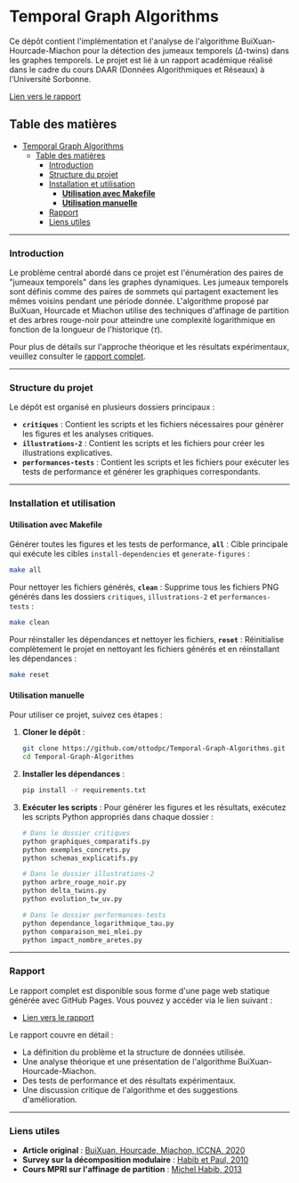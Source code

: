 # Temporal Graph Algorithms

Ce dépôt contient l'implémentation et l'analyse de l'algorithme BuiXuan-Hourcade-Miachon pour la détection des jumeaux temporels ($\Delta$-twins) dans les graphes temporels. Le projet est lié à un rapport académique réalisé dans le cadre du cours DAAR (Données Algorithmiques et Réseaux) à l'Université Sorbonne.

[Lien vers le rapport](https://ottodpc.github.io/Temporal-Graph-Algorithms/index.html)

## Table des matières

- [Temporal Graph Algorithms](#temporal-graph-algorithms)
  - [Table des matières](#table-des-matières)
    - [Introduction](#introduction)
    - [Structure du projet](#structure-du-projet)
    - [Installation et utilisation](#installation-et-utilisation)
      - [**Utilisation avec Makefile**](#utilisation-avec-makefile)
      - [**Utilisation manuelle**](#utilisation-manuelle)
    - [Rapport](#rapport)
    - [Liens utiles](#liens-utiles)

---

### Introduction

Le problème central abordé dans ce projet est l'énumération des paires de "jumeaux temporels" dans les graphes dynamiques. Les jumeaux temporels sont définis comme des paires de sommets qui partagent exactement les mêmes voisins pendant une période donnée. L'algorithme proposé par BuiXuan, Hourcade et Miachon utilise des techniques d'affinage de partition et des arbres rouge-noir pour atteindre une complexité logarithmique en fonction de la longueur de l'historique ($\tau$).

Pour plus de détails sur l'approche théorique et les résultats expérimentaux, veuillez consulter le [rapport complet](https://ottodpc.github.io/Temporal-Graph-Algorithms/index.html).

---

### Structure du projet

Le dépôt est organisé en plusieurs dossiers principaux :

- **`critiques`** : Contient les scripts et les fichiers nécessaires pour générer les figures et les analyses critiques.
- **`illustrations-2`** : Contient les scripts et les fichiers pour créer les illustrations explicatives.
- **`performances-tests`** : Contient les scripts et les fichiers pour exécuter les tests de performance et générer les graphiques correspondants.

---

### Installation et utilisation

#### **Utilisation avec Makefile**

Générer toutes les figures et les tests de performance, **`all`** : Cible principale qui exécute les cibles `install-dependencies` et `generate-figures` :

```bash
make all
```

Pour nettoyer les fichiers générés, **`clean`** : Supprime tous les fichiers PNG générés dans les dossiers `critiques`, `illustrations-2` et `performances-tests` :

```bash
make clean
```

Pour réinstaller les dépendances et nettoyer les fichiers, **`reset`** : Réinitialise complètement le projet en nettoyant les fichiers générés et en réinstallant les dépendances :

```bash
make reset
```

#### **Utilisation manuelle**

Pour utiliser ce projet, suivez ces étapes :

1. **Cloner le dépôt** :

   ```bash
   git clone https://github.com/ottodpc/Temporal-Graph-Algorithms.git
   cd Temporal-Graph-Algorithms
   ```

2. **Installer les dépendances** :

   ```bash
   pip install -r requirements.txt
   ```

3. **Exécuter les scripts** :
   Pour générer les figures et les résultats, exécutez les scripts Python appropriés dans chaque dossier :

   ```bash
   # Dans le dossier critiques
   python graphiques_comparatifs.py
   python exemples_concrets.py
   python schemas_explicatifs.py

   # Dans le dossier illustrations-2
   python arbre_rouge_noir.py
   python delta_twins.py
   python evolution_tw_uv.py

   # Dans le dossier performances-tests
   python dependance_logarithmique_tau.py
   python comparaison_mei_mlei.py
   python impact_nombre_aretes.py
   ```

---

### Rapport

Le rapport complet est disponible sous forme d'une page web statique générée avec GitHub Pages. Vous pouvez y accéder via le lien suivant :

- [Lien vers le rapport](https://ottodpc.github.io/Temporal-Graph-Algorithms/index.html)

Le rapport couvre en détail :

- La définition du problème et la structure de données utilisée.
- Une analyse théorique et une présentation de l'algorithme BuiXuan-Hourcade-Miachon.
- Des tests de performance et des résultats expérimentaux.
- Une discussion critique de l'algorithme et des suggestions d'amélioration.

---

### Liens utiles

- **Article original** : [BuiXuan, Hourcade, Miachon, ICCNA, 2020](https://www-npa.lip6.fr/~buixuan/files/BHM20.pdf)
- **Survey sur la décomposition modulaire** : [Habib et Paul, 2010](https://www.irif.fr/~habib/Documents/HP10.pdf)
- **Cours MPRI sur l'affinage de partition** : [Michel Habib, 2013](https://www.irif.fr/~habib//Documents/cours_3-2013.pdf)
